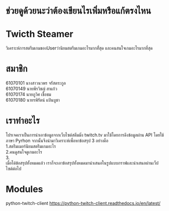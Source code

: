 # ช่วยดูด้วยนะว่าต้องเขียนไรเพิ่มหรือแก้ตรงไหน
# Twicth Steamer

วิเคราะห์การสตรีมเกมของUserว่านิยมสตรีมเกมอะไรมากที่่สุด และคนสนใจเกมอะไรมากที่สุด

# สมาชิก
 61070101 นางสาวนวพร  จรัสตระกูล <br /> 
 61070149 นายพีรวิชญ์ สาแก้ว <br />
 61070174 นายภูวิศ  เชื้อชม <br />
 61070180 นายรพิรัตน์ แป้นบูชา <br />

# เราทำอะไร
 โปรเจคเราเป็นการนำเอาข้อมูลจากเว็บไซต์สตีมมิ่ง twitch.tv มาใช้โดยการดึงข้อมูลผ่าน API โดยใช้ภาษา Pyrhon จากนั้นจึงนำมาวิเคราะห์เพื่อหาข้อสรุป 3 อย่างคือ <br /> 
 1.สตรีมเมอร์นิยมสตรีมเกมอะไร <br /> 
 2.คนดูสนใจดูเกมอะไร <br /> 
 3. <br /> 
 เมื่อได้ข้อสรุปทั้งหมดแล้ว เราก็จะเอาข้อสรุปทั้งหมดมานำเสนอในรูปแบบกราฟและนำเสนอผ่านเว็ปไซต์ต่อไป

# Modules
python-twitch-client
https://python-twitch-client.readthedocs.io/en/latest/
